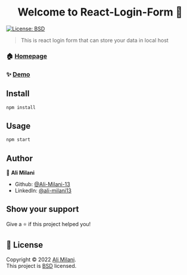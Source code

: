 <h1 align="center">Welcome to React-Login-Form 👋</h1>
<p>
  <a href="https://opensource.org/licenses/BSD-3-Clause" target="_blank">
    <img alt="License: BSD" src="https://img.shields.io/badge/License-BSD-yellow.svg" />
  </a>
</p>

> This is react login form that can store your data in local host

### 🏠 [Homepage](https://github.com/Ali-Milani-13/React-Login-Form)

### ✨ [Demo](https://ali-milani-13.github.io/React-Login-Form/)

## Install

```sh
npm install
```

## Usage

```sh
npm start
```

## Author

👤 **Ali Milani**

- Github: [@Ali-Milani-13](https://github.com/Ali-Milani-13)
- LinkedIn: [@ali-milani13](https://linkedin.com/in/ali-milani13)

## Show your support

Give a ⭐️ if this project helped you!

## 📝 License

Copyright © 2022 [Ali Milani](https://github.com/Ali-Milani-13).<br />
This project is [BSD](https://opensource.org/licenses/BSD-3-Clause) licensed.
